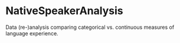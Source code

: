 # NativeSpeakerAnalysis

Data (re-)analysis comparing categorical vs. continuous measures of language experience.
